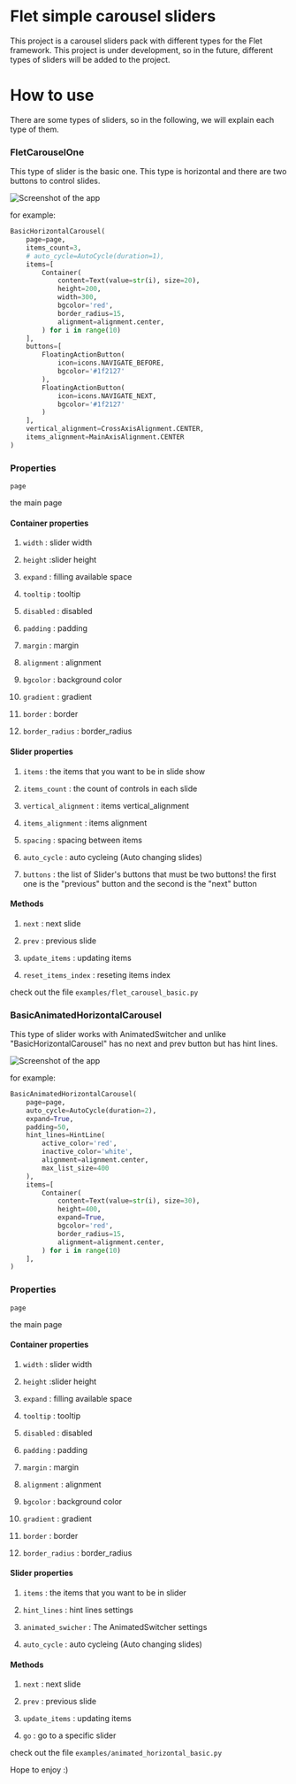 # Flet simple carousel sliders

This project is a carousel sliders pack with different types for the Flet framework. This project is under development, so in
the future, different types of sliders will be added to the project.

# How to use

There are some types of sliders, so in the following, we will explain each type of them.

### FletCarouselOne

This type of slider is the basic one. This type is horizontal and there are two buttons to control slides.

![Screenshot of the app](screenshot1.png "Screenshot")

for example:

````python
BasicHorizontalCarousel(
    page=page,
    items_count=3,
    # auto_cycle=AutoCycle(duration=1),
    items=[
        Container(
            content=Text(value=str(i), size=20),
            height=200,
            width=300,
            bgcolor='red',
            border_radius=15,
            alignment=alignment.center,
        ) for i in range(10)
    ],
    buttons=[
        FloatingActionButton(
            icon=icons.NAVIGATE_BEFORE,
            bgcolor='#1f2127'
        ),
        FloatingActionButton(
            icon=icons.NAVIGATE_NEXT,
            bgcolor='#1f2127'
        )
    ],
    vertical_alignment=CrossAxisAlignment.CENTER,
    items_alignment=MainAxisAlignment.CENTER
)
````

### Properties

``page``

the main page

#### Container properties

1. ``width`` : slider width

2. ``height`` :slider height

3. ``expand`` : filling available space

4. ``tooltip`` : tooltip

5. ``disabled`` : disabled

6. ``padding`` : padding

7. ``margin`` : margin

8. ``alignment`` : alignment

9. ``bgcolor`` : background color

10. ``gradient`` : gradient

11. ``border`` : border

12. ``border_radius`` : border_radius

#### Slider properties

1. ``items`` : the items that you want to be in slide show

2. ``items_count`` : the count of controls in each slide

3. ``vertical_alignment`` : items vertical_alignment

4. ``items_alignment`` : items alignment

5. ``spacing`` : spacing between items

6. ``auto_cycle`` : auto cycleing (Auto changing slides)

7. ``buttons`` : the list of Slider's buttons that must be two buttons! the first one is the "previous" button and the second is the "next" button

#### Methods

1. ``next`` : next slide

2. ``prev`` :  previous slide

3. ``update_items`` :  updating items

4. ``reset_items_index`` :  reseting items index
 
check out the file ``examples/flet_carousel_basic.py``


### BasicAnimatedHorizontalCarousel

This type of slider works with AnimatedSwitcher and unlike "BasicHorizontalCarousel" has no next and prev button but has hint lines.

![Screenshot of the app](screenshot1.png "Screenshot")

for example:

````python
BasicAnimatedHorizontalCarousel(
    page=page,
    auto_cycle=AutoCycle(duration=2),
    expand=True,
    padding=50,
    hint_lines=HintLine(
        active_color='red',
        inactive_color='white',
        alignment=alignment.center,
        max_list_size=400
    ),
    items=[
        Container(
            content=Text(value=str(i), size=30),
            height=400,
            expand=True,
            bgcolor='red',
            border_radius=15,
            alignment=alignment.center,
        ) for i in range(10)
    ],
)
````

### Properties

``page``

the main page

#### Container properties

1. ``width`` : slider width

2. ``height`` :slider height

3. ``expand`` : filling available space

4. ``tooltip`` : tooltip

5. ``disabled`` : disabled

6. ``padding`` : padding

7. ``margin`` : margin

8. ``alignment`` : alignment

9. ``bgcolor`` : background color

10. ``gradient`` : gradient

11. ``border`` : border

12. ``border_radius`` : border_radius

#### Slider properties

1. ``items`` : the items that you want to be in slider

2. ``hint_lines`` : hint lines settings

3. ``animated_swicher`` : The AnimatedSwitcher settings

4. ``auto_cycle`` : auto cycleing (Auto changing slides)

#### Methods

1. ``next`` : next slide

2. ``prev`` :  previous slide

3. ``update_items`` :  updating items

4. ``go`` :  go to a specific slider
 
check out the file ``examples/animated_horizontal_basic.py``

Hope to enjoy :)
